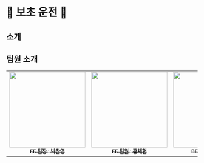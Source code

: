 # 🚗 보초 운전 🚕
## 소개

## 팀원 소개
<table>
    <tbody>
    <tr>
      <td align="center"><a href="https://github.com/Dolphin-PC"><img src="https://github.com/user-attachments/assets/d8490088-955b-4c15-bdf1-bf134b2b4b4b" width="200px;" alt=""/><br /><sub><b>FE 팀장 : 박찬영 </b></sub></a><br /></td>
      <td align="center"><a href="https://github.com/hyeon9808"><img src="" width="200px;" alt=""/><br /><sub><b>FE 팀원 : 홍채현 </b></sub></a><br /></td>
      <td align="center"><a href="https://github.com/whtndls"><img src="" width="200px;" alt=""/><br /><sub><b>BE 부팀장 : 조수인 </b></sub></a><br /></td>
      <td align="center"><a href="https://github.com/young219257"><img src="https://github.com/user-attachments/assets/1866a3b5-f0cd-424b-be88-ab6c2ff3e0c9" width="200px;" alt=""/><br /><sub><b>BE 팀원 : 김영아 </b></sub></a><br /></td>
      <td align="center"><a href="https://github.com/hyoyeolking"><img src="" width="200px;" alt=""/><br /><sub><b>BE 팀원 : 전효열 </b></sub></a><br /></td>
    </tr>  </tbody>
</table>
